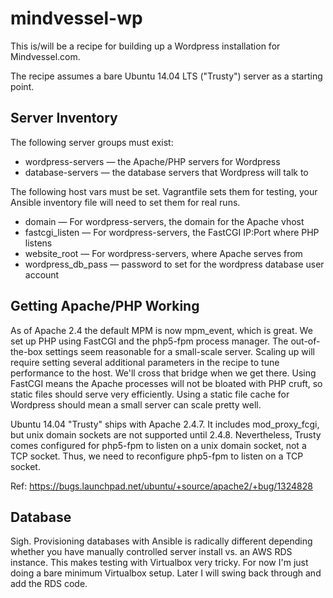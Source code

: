 mindvessel-wp
=============

This is/will be a recipe for building up a Wordpress installation for
Mindvessel.com.

The recipe assumes a bare Ubuntu 14.04 LTS ("Trusty") server as a starting
point.

Server Inventory
----------------------------------------
The following server groups must exist:

* wordpress-servers — the Apache/PHP servers for Wordpress
* database-servers — the database servers that Wordpress will talk to

The following host vars must be set. Vagrantfile sets them for testing, your
Ansible inventory file will need to set them for real runs.

* domain — For wordpress-servers, the domain for the Apache vhost
* fastcgi_listen — For wordpress-servers, the FastCGI IP:Port where PHP listens
* website_root — For wordpress-servers, where Apache serves from
* wordpress_db_pass — password to set for the wordpress database user account

Getting Apache/PHP Working
----------------------------------------
As of Apache 2.4 the default MPM is now mpm_event, which is great. We set up PHP
using FastCGI and the php5-fpm process manager. The out-of-the-box settings seem
reasonable for a small-scale server. Scaling up will require setting several
additional parameters in the recipe to tune performance to the host. We'll cross
that bridge when we get there. Using FastCGI means the Apache processes will not
be bloated with PHP cruft, so static files should serve very efficiently. Using
a static file cache for Wordpress should mean a small server can scale pretty
well.

Ubuntu 14.04 "Trusty" ships with Apache 2.4.7. It includes mod_proxy_fcgi, but
unix domain sockets are not supported until 2.4.8. Nevertheless, Trusty comes
configured for php5-fpm to listen on a unix domain socket, not a TCP socket.
Thus, we need to reconfigure php5-fpm to listen on a TCP socket.

Ref: https://bugs.launchpad.net/ubuntu/+source/apache2/+bug/1324828

Database
----------------------------------------
Sigh. Provisioning databases with Ansible is radically different depending
whether you have manually controlled server install vs. an AWS RDS instance.
This makes testing with Virtualbox very tricky. For now I'm just doing a bare
minimum Virtualbox setup. Later I will swing back through and add the RDS code.
